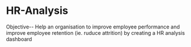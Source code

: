 # HR-Analysis

Objective--
Help an organisation to improve employee performance and improve employee retention (ie. ruduce attrition) by creating a HR analysis dashboard

